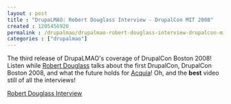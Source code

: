 ```yaml
---
layout : post
title : "DrupaLMAO: Robert Douglass Interview - DrupalCon MIT 2008"
created : 1205456920
permalink : /drupalmao/drupalmao-robert-douglass-interview-drupalcon-mit-2008
categories : ["drupalmao"]
---
```

The third release of DrupaLMAO's coverage of DrupalCon Boston 2008! Listen while <a href="http://robshouse.net">Robert Douglass</a> talks about the first DrupalCon, DrupalCon Boston 2008, and what the future holds for <a href="http://acquia.com">Acquia</a>! Oh, and the <strong>best</strong> video still of all the interviews!

<a href="http://drupalmao.com/robert-douglass-interview">Robert Douglass Interview</a>